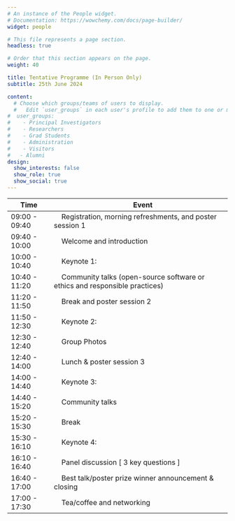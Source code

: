 ```yaml
---
# An instance of the People widget.
# Documentation: https://wowchemy.com/docs/page-builder/
widget: people

# This file represents a page section.
headless: true

# Order that this section appears on the page.
weight: 40

title: Tentative Programme (In Person Only)
subtitle: 25th June 2024

content:
  # Choose which groups/teams of users to display.
  #   Edit `user_groups` in each user's profile to add them to one or more of these groups.
#  user_groups:
#    - Principal Investigators
#    - Researchers
#    - Grad Students
#    - Administration
#    - Visitors
#   - Alumni
design:
  show_interests: false
  show_role: true
  show_social: true
---
```


<center>

| Time          | &nbsp;&nbsp;&nbsp;&nbsp;Event                                                                      |
|---------------|----------------------------------------------------------------------------------------------------|
| 09:00 - 09:40 | &nbsp;&nbsp;&nbsp;&nbsp;Registration, morning refreshments, and poster session 1                   |
| 09:40 - 10:00 | &nbsp;&nbsp;&nbsp;&nbsp;Welcome and introduction                                                   |
| 10:00 - 10:40 | &nbsp;&nbsp;&nbsp;&nbsp;Keynote 1:                                                                 |
| 10:40 - 11:20 | &nbsp;&nbsp;&nbsp;&nbsp;Community talks (open-source software or ethics and responsible practices) |
| 11:20 - 11:50 | &nbsp;&nbsp;&nbsp;&nbsp;Break and poster session 2                                                 |
| 11:50 - 12:30 | &nbsp;&nbsp;&nbsp;&nbsp;Keynote 2:                                                                 |
| 12:30 - 12:40 | &nbsp;&nbsp;&nbsp;&nbsp;Group Photos                                                               |
| 12:40 - 14:00 | &nbsp;&nbsp;&nbsp;&nbsp;Lunch & poster session 3                                                   |
| 14:00 - 14:40 | &nbsp;&nbsp;&nbsp;&nbsp;Keynote 3:                                                                 |
| 14:40 - 15:20 | &nbsp;&nbsp;&nbsp;&nbsp;Community talks                                                            |
| 15:20 - 15:30 | &nbsp;&nbsp;&nbsp;&nbsp;Break                                                                      |
| 15:30 - 16:10 | &nbsp;&nbsp;&nbsp;&nbsp;Keynote 4:                                                                 |
| 16:10 - 16:40 | &nbsp;&nbsp;&nbsp;&nbsp;Panel discussion [ 3 key questions ]      |
| 16:40 - 17:00 | &nbsp;&nbsp;&nbsp;&nbsp;Best talk/poster prize winner announcement & closing                            |
| 17:00 - 17:30 | &nbsp;&nbsp;&nbsp;&nbsp;Tea/coffee and networking                            |

</center>

